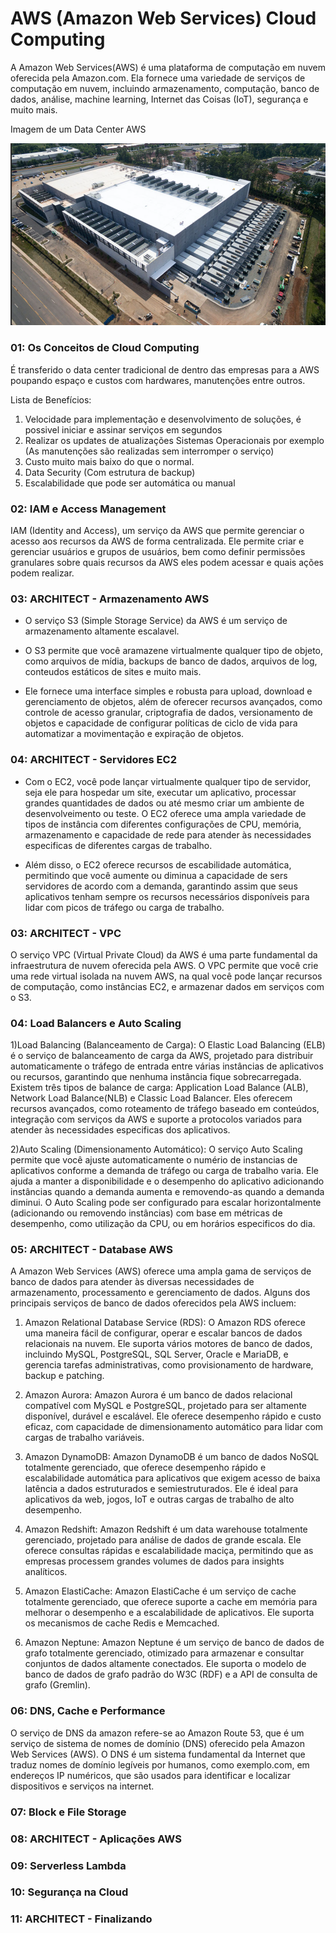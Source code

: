 # AWS (Amazon Web Services) Cloud Computing

A Amazon Web Services(AWS) é uma plataforma de computação em nuvem oferecida pela Amazon.com. Ela fornece uma variedade de serviços de computação em nuvem, incluindo armazenamento, computação, banco de dados, análise, machine learning,
Internet das Coisas (IoT), segurança e muito mais.

Imagem de um Data Center AWS

<img src="https://github.com/JosiTubaroski/AWS/blob/main/IMG/01_Data_Center.png">


### 01: Os Conceitos de Cloud Computing

É transferido o data center tradicional de dentro das empresas para a AWS poupando espaço e custos com hardwares, manutenções entre outros.

Lista de Benefícios:

1. Velocidade para implementação e desenvolvimento de soluções, é possivel iniciar e assinar serviços em segundos
2. Realizar os updates de atualizações Sistemas Operacionais por exemplo (As manutenções são realizadas sem interromper o serviço)
3. Custo muito mais baixo do que o normal.
4. Data Security (Com estrutura de backup)
5. Escalabilidade que pode ser automática ou manual

### 02: IAM e Access Management

IAM (Identity and Access), um serviço da AWS que permite gerenciar o acesso aos recursos da AWS de forma centralizada. Ele permite criar e gerenciar usuários e grupos de usuários,
bem como definir permissões granulares sobre quais recursos da AWS eles podem acessar e quais ações podem realizar.

### 03: ARCHITECT - Armazenamento AWS

- O serviço S3 (Simple Storage Service) da AWS é um serviço de armazenamento altamente escalavel.

- O S3 permite que você aramazene virtualmente qualquer tipo de objeto, como arquivos de mídia, backups de banco de dados, arquivos de log, conteudos estáticos de sites e muito mais.
- Ele fornece uma interface simples e robusta para upload, download e gerenciamento de objetos, além de oferecer recursos avançados, como controle de acesso granular, criptografia de dados, versionamento de objetos e capacidade de configurar políticas de ciclo de vida para automatizar a movimentação e expiração de objetos.

### 04: ARCHITECT - Servidores EC2

- Com o EC2, você pode lançar virtualmente qualquer tipo de servidor, seja ele para hospedar um site, executar um aplicativo, processar grandes quantidades de dados ou até mesmo criar um
  ambiente de desenvolveimento ou teste. O EC2 oferece uma ampla variedade de tipos de instância com diferentes configurações de CPU, memória, armazenamento e capacidade de rede para
  atender às necessidades especificas de diferentes cargas de trabalho.

 - Além disso, o EC2 oferece recursos de escabilidade automática, permitindo que você aumente ou diminua a capacidade de sers servidores de acordo com a demanda, garantindo assim que
   seus aplicativos tenham sempre os recursos necessários disponíveis para lidar com picos de tráfego ou carga de trabalho. 

### 03: ARCHITECT - VPC

O serviço VPC (Virtual Private Cloud) da AWS é uma parte fundamental da infraestrutura de nuvem oferecida pela AWS. O VPC permite que você crie uma rede
virtual isolada na nuvem AWS, na qual você pode lançar recursos de computação, como instâncias EC2, e armazenar dados em serviços com o S3.

### 04: Load Balancers e Auto Scaling

  1)Load Balancing (Balanceamento de Carga): O Elastic Load Balancing (ELB) é o serviço de balanceamento de carga da AWS, projetado para distribuir automaticamente
  o tráfego de entrada entre várias instâncias de aplicativos ou recursos, garantindo que nenhuma instância fique sobrecarregada. Existem três tipos de balance de carga:
  Application Load Balance (ALB), Network Load Balance(NLB) e Classic Load Balancer. Eles oferecem recursos avançados, como roteamento de tráfego baseado em conteúdos,
  integração com serviços da AWS e suporte a protocolos variados para atender às necessidades especificas dos aplicativos.

2)Auto Scaling (Dimensionamento Automático): O serviço Auto Scaling permite que você ajuste automaticamente o numério de instancias de aplicativos conforme a demanda
   de tráfego ou carga de trabalho varia. Ele ajuda a manter a disponibilidade e o desempenho do aplicativo adicionando instâncias quando a demanda aumenta e removendo-as
   quando a demanda diminui. O Auto Scaling pode ser configurado para escalar horizontalmente (adicionando ou removendo instâncias) com base em métricas de desempenho, como
   utilização da CPU, ou em horários especificos do dia.

### 05: ARCHITECT - Database AWS

A Amazon Web Services (AWS) oferece uma ampla gama de serviços de banco de dados para atender às diversas necessidades de armazenamento, processamento e gerenciamento de dados. Alguns dos principais serviços de banco de dados oferecidos pela AWS incluem:

1) Amazon Relational Database Service (RDS): O Amazon RDS oferece uma maneira fácil de configurar, operar e escalar bancos de dados relacionais na nuvem. Ele suporta vários motores de banco de dados, incluindo MySQL, PostgreSQL, SQL Server, Oracle e MariaDB, e gerencia tarefas administrativas, como provisionamento de hardware, backup e patching.

2) Amazon Aurora: Amazon Aurora é um banco de dados relacional compatível com MySQL e PostgreSQL, projetado para ser altamente disponível, durável e escalável. Ele oferece desempenho rápido e custo eficaz, com capacidade de dimensionamento automático para lidar com cargas de trabalho variáveis.

3) Amazon DynamoDB: Amazon DynamoDB é um banco de dados NoSQL totalmente gerenciado, que oferece desempenho rápido e escalabilidade automática para aplicativos que exigem acesso de baixa latência a dados estruturados e semiestruturados. Ele é ideal para aplicativos da web, jogos, IoT e outras cargas de trabalho de alto desempenho.

4) Amazon Redshift: Amazon Redshift é um data warehouse totalmente gerenciado, projetado para análise de dados de grande escala. Ele oferece consultas rápidas e escalabilidade maciça, permitindo que as empresas processem grandes volumes de dados para insights analíticos.

5) Amazon ElastiCache: Amazon ElastiCache é um serviço de cache totalmente gerenciado, que oferece suporte a cache em memória para melhorar o desempenho e a escalabilidade de aplicativos. Ele suporta os mecanismos de cache Redis e Memcached.

6) Amazon Neptune: Amazon Neptune é um serviço de banco de dados de grafo totalmente gerenciado, otimizado para armazenar e consultar conjuntos de dados altamente conectados. Ele suporta o modelo de banco de dados de grafo padrão do W3C (RDF) e a API de consulta de grafo (Gremlin).

### 06: DNS, Cache e Performance

O serviço de DNS da amazon refere-se ao Amazon Route 53, que é um serviço de sistema de nomes de domínio (DNS) oferecido pela Amazon Web Services (AWS).
O DNS é um sistema fundamental da Internet que traduz nomes de domínio legíveis por humanos, como exemplo.com, em endereços IP numéricos, que são
usados para identificar e localizar dispositivos e serviços na internet.

### 07: Block e File Storage

### 08: ARCHITECT - Aplicações AWS

### 09: Serverless Lambda

### 10: Segurança na Cloud

### 11: ARCHITECT - Finalizando




